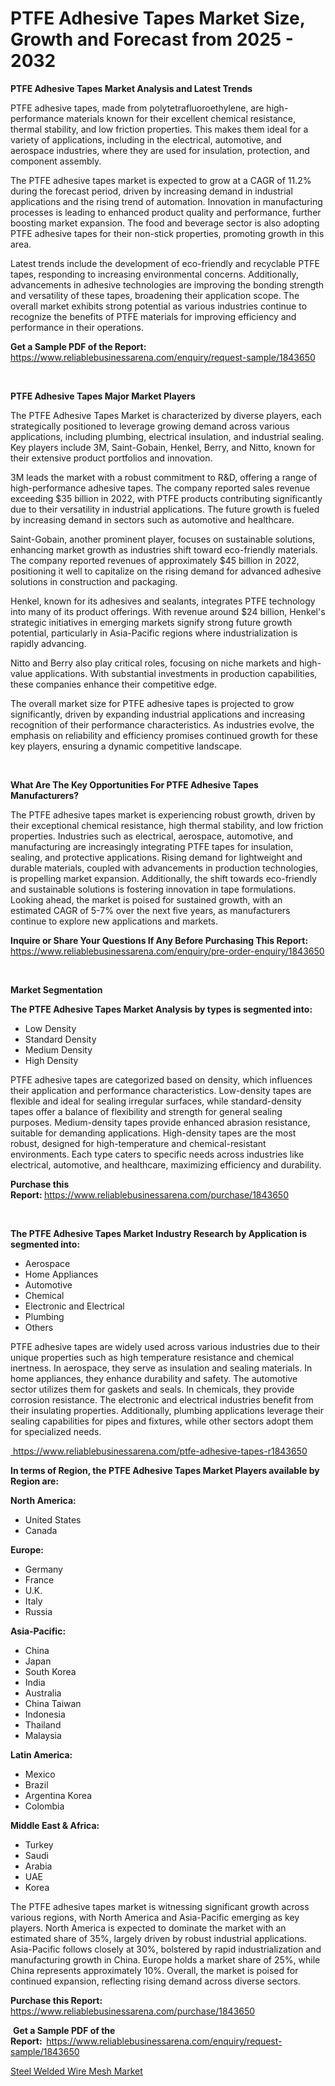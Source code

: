 <p><h1>PTFE Adhesive Tapes Market Size, Growth and Forecast from 2025 - 2032</h1></p><p><strong>PTFE Adhesive Tapes Market Analysis and Latest Trends</strong></p>
<p><p>PTFE adhesive tapes, made from polytetrafluoroethylene, are high-performance materials known for their excellent chemical resistance, thermal stability, and low friction properties. This makes them ideal for a variety of applications, including in the electrical, automotive, and aerospace industries, where they are used for insulation, protection, and component assembly.</p><p>The PTFE adhesive tapes market is expected to grow at a CAGR of 11.2% during the forecast period, driven by increasing demand in industrial applications and the rising trend of automation. Innovation in manufacturing processes is leading to enhanced product quality and performance, further boosting market expansion. The food and beverage sector is also adopting PTFE adhesive tapes for their non-stick properties, promoting growth in this area.</p><p>Latest trends include the development of eco-friendly and recyclable PTFE tapes, responding to increasing environmental concerns. Additionally, advancements in adhesive technologies are improving the bonding strength and versatility of these tapes, broadening their application scope. The overall market exhibits strong potential as various industries continue to recognize the benefits of PTFE materials for improving efficiency and performance in their operations.</p></p>
<p><strong>Get a Sample PDF of the Report:&nbsp;</strong> <a href="https://www.reliablebusinessarena.com/enquiry/request-sample/1843650?utm_campaign=1892&utm_medium=2&utm_source=Github&utm_content=ia&utm_term=02042025&utm_id=ptfe-adhesive-tapes">https://www.reliablebusinessarena.com/enquiry/request-sample/1843650</a></p>
<p>&nbsp;</p>
<p><strong>PTFE Adhesive Tapes Major Market Players</strong></p>
<p><p>The PTFE Adhesive Tapes Market is characterized by diverse players, each strategically positioned to leverage growing demand across various applications, including plumbing, electrical insulation, and industrial sealing. Key players include 3M, Saint-Gobain, Henkel, Berry, and Nitto, known for their extensive product portfolios and innovation.</p><p>3M leads the market with a robust commitment to R&D, offering a range of high-performance adhesive tapes. The company reported sales revenue exceeding $35 billion in 2022, with PTFE products contributing significantly due to their versatility in industrial applications. The future growth is fueled by increasing demand in sectors such as automotive and healthcare.</p><p>Saint-Gobain, another prominent player, focuses on sustainable solutions, enhancing market growth as industries shift toward eco-friendly materials. The company reported revenues of approximately $45 billion in 2022, positioning it well to capitalize on the rising demand for advanced adhesive solutions in construction and packaging.</p><p>Henkel, known for its adhesives and sealants, integrates PTFE technology into many of its product offerings. With revenue around $24 billion, Henkel's strategic initiatives in emerging markets signify strong future growth potential, particularly in Asia-Pacific regions where industrialization is rapidly advancing.</p><p>Nitto and Berry also play critical roles, focusing on niche markets and high-value applications. With substantial investments in production capabilities, these companies enhance their competitive edge.</p><p>The overall market size for PTFE adhesive tapes is projected to grow significantly, driven by expanding industrial applications and increasing recognition of their performance characteristics. As industries evolve, the emphasis on reliability and efficiency promises continued growth for these key players, ensuring a dynamic competitive landscape.</p></p>
<p>&nbsp;</p>
<p><strong>What Are The Key Opportunities For PTFE Adhesive Tapes Manufacturers?</strong></p>
<p><p>The PTFE adhesive tapes market is experiencing robust growth, driven by their exceptional chemical resistance, high thermal stability, and low friction properties. Industries such as electrical, aerospace, automotive, and manufacturing are increasingly integrating PTFE tapes for insulation, sealing, and protective applications. Rising demand for lightweight and durable materials, coupled with advancements in production technologies, is propelling market expansion. Additionally, the shift towards eco-friendly and sustainable solutions is fostering innovation in tape formulations. Looking ahead, the market is poised for sustained growth, with an estimated CAGR of 5-7% over the next five years, as manufacturers continue to explore new applications and markets.</p></p>
<p><strong>Inquire or Share Your Questions If Any Before Purchasing This Report:</strong> <a href="https://www.reliablebusinessarena.com/enquiry/pre-order-enquiry/1843650?utm_campaign=1892&utm_medium=2&utm_source=Github&utm_content=ia&utm_term=02042025&utm_id=ptfe-adhesive-tapes">https://www.reliablebusinessarena.com/enquiry/pre-order-enquiry/1843650</a></p>
<p>&nbsp;</p>
<p><strong>Market Segmentation</strong></p>
<p><strong>The PTFE Adhesive Tapes Market Analysis by types is segmented into:</strong></p>
<p><ul><li>Low Density</li><li>Standard Density</li><li>Medium Density</li><li>High Density</li></ul></p>
<p><p>PTFE adhesive tapes are categorized based on density, which influences their application and performance characteristics. Low-density tapes are flexible and ideal for sealing irregular surfaces, while standard-density tapes offer a balance of flexibility and strength for general sealing purposes. Medium-density tapes provide enhanced abrasion resistance, suitable for demanding applications. High-density tapes are the most robust, designed for high-temperature and chemical-resistant environments. Each type caters to specific needs across industries like electrical, automotive, and healthcare, maximizing efficiency and durability.</p></p>
<p><strong>Purchase this Report:&nbsp;</strong><a href="https://www.reliablebusinessarena.com/purchase/1843650?utm_campaign=1892&utm_medium=2&utm_source=Github&utm_content=ia&utm_term=02042025&utm_id=ptfe-adhesive-tapes">https://www.reliablebusinessarena.com/purchase/1843650</a></p>
<p>&nbsp;</p>
<p><strong>The PTFE Adhesive Tapes Market Industry Research by Application is segmented into:</strong></p>
<p><ul><li>Aerospace</li><li>Home Appliances</li><li>Automotive</li><li>Chemical</li><li>Electronic and Electrical</li><li>Plumbing</li><li>Others</li></ul></p>
<p><p>PTFE adhesive tapes are widely used across various industries due to their unique properties such as high temperature resistance and chemical inertness. In aerospace, they serve as insulation and sealing materials. In home appliances, they enhance durability and safety. The automotive sector utilizes them for gaskets and seals. In chemicals, they provide corrosion resistance. The electronic and electrical industries benefit from their insulating properties. Additionally, plumbing applications leverage their sealing capabilities for pipes and fixtures, while other sectors adopt them for specialized needs.</p></p>
<p><a href="https://www.reliablebusinessarena.com/ptfe-adhesive-tapes-r1843650?utm_campaign=1892&utm_medium=2&utm_source=Github&utm_content=ia&utm_term=02042025&utm_id=ptfe-adhesive-tapes">&nbsp;https://www.reliablebusinessarena.com/ptfe-adhesive-tapes-r1843650</a></p>
<p><strong>In terms of Region, the PTFE Adhesive Tapes Market Players available by Region are:</strong></p>
<p>
    <p> <strong> North America: </strong>
        <ul>
            <li>United States</li>
            <li>Canada</li>
        </ul>
        </p> 
    <p> <strong> Europe: </strong>
        <ul>
            <li>Germany</li>
            <li>France</li>
            <li>U.K.</li>
            <li>Italy</li>
            <li>Russia</li>
        </ul>
        </p> 
    <p> <strong> Asia-Pacific: </strong>
        <ul>
            <li>China</li>
            <li>Japan</li>
            <li>South Korea</li>
            <li>India</li>
            <li>Australia</li>
            <li>China Taiwan</li>
            <li>Indonesia</li>
            <li>Thailand</li>
            <li>Malaysia</li>
        </ul>
        </p> 
    <p> <strong> Latin America: </strong>
        <ul>
            <li>Mexico</li>
            <li>Brazil</li>
            <li>Argentina Korea</li>
            <li>Colombia</li>
        </ul>
        </p> 
    <p> <strong> Middle East & Africa: </strong>
        <ul>
            <li>Turkey</li>
            <li>Saudi</li>
            <li>Arabia</li>
            <li>UAE</li>
            <li>Korea</li>
        </ul>
    </p>
    </p>
<p><p>The PTFE adhesive tapes market is witnessing significant growth across various regions, with North America and Asia-Pacific emerging as key players. North America is expected to dominate the market with an estimated share of 35%, largely driven by robust industrial applications. Asia-Pacific follows closely at 30%, bolstered by rapid industrialization and manufacturing growth in China. Europe holds a market share of 25%, while China represents approximately 10%. Overall, the market is poised for continued expansion, reflecting rising demand across diverse sectors.</p></p>
<p><strong>Purchase this Report: </strong><a href="https://www.reliablebusinessarena.com/purchase/1843650?utm_campaign=1892&utm_medium=2&utm_source=Github&utm_content=ia&utm_term=02042025&utm_id=ptfe-adhesive-tapes">https://www.reliablebusinessarena.com/purchase/1843650</a></p>
<p>&nbsp;<strong>Get a Sample PDF of the Report:&nbsp;&nbsp;</strong><a href="https://www.reliablebusinessarena.com/enquiry/request-sample/1843650?utm_campaign=1892&utm_medium=2&utm_source=Github&utm_content=ia&utm_term=02042025&utm_id=ptfe-adhesive-tapes">https://www.reliablebusinessarena.com/enquiry/request-sample/1843650</a></p>
<p><strong></strong></p>
<p><p><a href="https://github.com/provorikovar/Market-Research-Report-List-7/blob/main/steel-welded-wire-mesh-market.md?utm_campaign=1892&utm_medium=2&utm_source=Github&utm_content=ia&utm_term=02042025&utm_id=ptfe-adhesive-tapes">Steel Welded Wire Mesh Market</a></p></p>